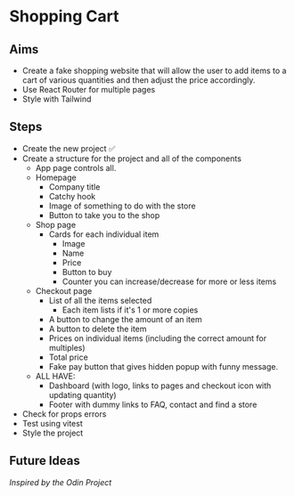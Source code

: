 # Shopping Cart

## Aims

- Create a fake shopping website that will allow the user to add items to a cart of various quantities and then adjust the price accordingly.
- Use React Router for multiple pages
- Style with Tailwind

## Steps

- Create the new project ✅
- Create a structure for the project and all of the components
  - App page controls all.
  - Homepage
    - Company title
    - Catchy hook
    - Image of something to do with the store
    - Button to take you to the shop
  - Shop page
    - Cards for each individual item
      - Image
      - Name
      - Price
      - Button to buy
      - Counter you can increase/decrease for more or less items
  - Checkout page
    - List of all the items selected
      - Each item lists if it's 1 or more copies
    - A button to change the amount of an item
    - A button to delete the item
    - Prices on individual items (including the correct amount for multiples)
    - Total price
    - Fake pay button that gives hidden popup with funny message.
  - ALL HAVE:
    - Dashboard (with logo, links to pages and checkout icon with updating quantity)
    - Footer with dummy links to FAQ, contact and find a store
- Check for props errors
- Test using vitest
- Style the project

## Future Ideas

_Inspired by the Odin Project_
